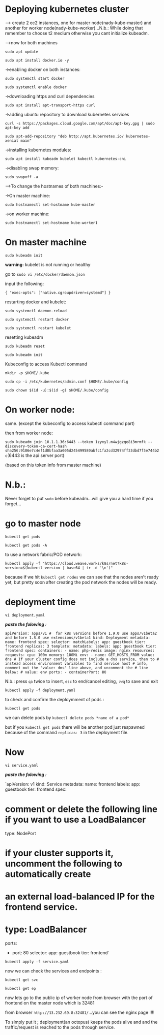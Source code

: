# Deploying kubernetes cluster

--> create 2 ec2 instances, one for master node(nady-kube-master) and another for worker node(nady-kube-worker)...N.b.: While doing that remember to choose t2 medium otherwise you cant initialize kubeadm.

-->now for both machines

`sudo apt update`

`sudo apt install docker.io -y`

->enabling docker on both instances:

`sudo systemctl start docker`

`sudo systemctl enable docker`

->downloading https and curl dependencies

`sudo apt install apt-transport-https curl`

->adding ubuntu repository to download kubernetes services

`curl -s https://packages.cloud.google.com/apt/doc/apt-key.gpg | sudo apt-key add`

`sudo apt-add-repository "deb http://apt.kubernetes.io/ kubernetes-xenial main"`

->installing kubernetes modules:

`sudo apt install kubeadm kubelet kubectl kubernetes-cni`

->disabling swap memory:

`sudo swapoff -a`

-->To change the hostnames of both machines:-

->On master machine:

`sudo hostnamectl set-hostname kube-master`

->on worker machine:

`sudo hostnamectl set-hostname kube-worker1`

# On master machine

`sudo kubeadm init`

**warning:** kubelet is not running or healthy

go to `sudo vi /etc/docker/daemon.json`

input the following:

`{
"exec-opts": ["native.cgroupdriver=systemd"]
}`

restarting docker and kubelet:

`sudo systemctl daemon-reload`
 
`sudo systemctl restart docker`
 
`sudo systemctl restart kubelet`

resetting kubeadm

`sudo kubeadm reset`

`sudo kubeadm init`

Kubeconfig to access Kubectl command

`mkdir -p $HOME/.kube`

`sudo cp -i /etc/kubernetes/admin.conf $HOME/.kube/config`

`sudo chown $(id -u):$(id -g) $HOME/.kube/config`

# On worker node: 

same.
(except the kubeconfig to access kubectl command part)

then from worker node:

`sudo kubeadm join 10.1.1.36:6443 --token 1zyxyl.m4wjgzqe8i3mrmfk --discovery-token-ca-cert-hash sha256:9186e7c4ef1d8bfaa3a605d245499580abfc1fa2cd32974ff33dbd7f5e744b2c`(6443 is the api server port)

(based on this token info from master machine)

# N.b.:
Never forget to put `sudo` before kubeadm...will give you a hard time if you forget...

# go to master node

`kubectl get pods`

`kubectl get pods -A`

to use a network fabric/POD network:

`kubectl apply -f "https://cloud.weave.works/k8s/net?k8s-version=$(kubectl version | base64 | tr -d '\n')"`

because if we hit `kubectl get nodes` we can see that the nodes aren't ready yet, but pretty soon after creating the pod network the nodes will be ready.

# deployment time

`vi deployment.yaml`

***paste the folowing :***

`apiVersion: apps/v1 #  for k8s versions before 1.9.0 use apps/v1beta2  and before 1.8.0 use extensions/v1beta1
kind: Deployment
metadata:
  name: frontend
spec:
  selector:
    matchLabels:
      app: guestbook
      tier: frontend
  replicas: 3
  template:
    metadata:
      labels:
        app: guestbook
        tier: frontend
    spec:
      containers:
      - name: php-redis
        image: nginx
        resources:
          requests:
            cpu: 100m
            memory: 100Mi
        env:
        - name: GET_HOSTS_FROM
          value: dns
          # If your cluster config does not include a dns service, then to
          # instead access environment variables to find service host
          # info, comment out the 'value: dns' line above, and uncomment the
          # line below:
          # value: env
        ports:
        - containerPort: 80`

N.b.: press `qa` twice to insert, `esc` to end/cancel editing, `:wq` to save and exit        


`kubectl apply -f deployment.yaml`

to check and confirm the deploymment of pods :

`kubectl get pods`

we can delete pods by `kubectl delete pods *name of a pod*`

but if you `kubectl get pods` there will be another pod just respawned because of the command `replicas: 3` in the deployment file.

# Now

`vi service.yaml`

***paste the folowing :***

`apiVersion: v1
kind: Service
metadata:
  name: frontend
  labels:
    app: guestbook
    tier: frontend
spec:
  # comment or delete the following line if you want to use a LoadBalancer
  type: NodePort
  # if your cluster supports it, uncomment the following to automatically create
  # an external load-balanced IP for the frontend service.
  # type: LoadBalancer
  ports:
  - port: 80
  selector:
    app: guestbook
    tier: frontend`


`kubectl apply -f service.yaml`

now we can check the services and endpoints :

`kubectl get svc`

`kubectl get ep`

now lets go to the public ip of worker node from browser with the port of frontend on the master node which is 32481

from browser `http://13.232.69.8:32481/`...you can see the nginx page !!!!

To simply put it ; deployment(an octopus) keeps the pods alive and and the traffic/request is reached to the pods through service.
